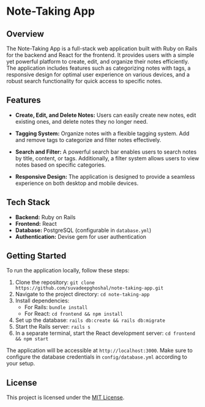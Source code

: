 # Note-Taking App

## Overview

The Note-Taking App is a full-stack web application built with Ruby on Rails for the backend and React for the frontend.
It provides users with a simple yet powerful platform to create, edit, and organize their notes efficiently. The
application includes features such as categorizing notes with tags, a responsive design for optimal user experience on
various devices, and a robust search functionality for quick access to specific notes.

## Features

- **Create, Edit, and Delete Notes:** Users can easily create new notes, edit existing ones, and delete notes they no
  longer need.

- **Tagging System:** Organize notes with a flexible tagging system. Add and remove tags to categorize and filter notes
  effectively.

- **Search and Filter:** A powerful search bar enables users to search notes by title, content, or tags. Additionally, a
  filter system allows users to view notes based on specific categories.

- **Responsive Design:** The application is designed to provide a seamless experience on both desktop and mobile
  devices.

## Tech Stack

- **Backend:** Ruby on Rails
- **Frontend:** React
- **Database:** PostgreSQL (configurable in `database.yml`)
- **Authentication:** Devise gem for user authentication

## Getting Started

To run the application locally, follow these steps:

1. Clone the repository: `git clone https://github.com/suvadeepghoshal/note-taking-app.git`
2. Navigate to the project directory: `cd note-taking-app`
3. Install dependencies:
    - For Rails: `bundle install`
    - For React: `cd frontend && npm install`
4. Set up the database: `rails db:create && rails db:migrate`
5. Start the Rails server: `rails s`
6. In a separate terminal, start the React development server: `cd frontend && npm start`

The application will be accessible at `http://localhost:3000`. Make sure to configure the database credentials
in `config/database.yml` according to your setup.

## License

This project is licensed under the [MIT License](LICENSE).

